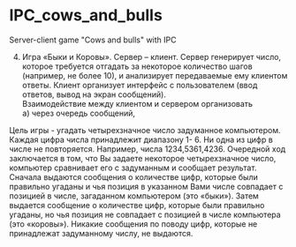 # IPC_cows_and_bulls
Server-client game "Cows and bulls" with IPC

4. Игра «Быки и Коровы». 
Сервер – клиент. 
Сервер генерирует число, которое требуется отгадать за некоторое количество шагов 
(например, не более 10), и анализирует передаваемые ему клиентом ответы. Клиент 
организует интерфейс с пользователем (ввод ответов, вывод на экран сообщений).  
Взаимодействие между клиентом и сервером организовать  
а) через очередь сообщений, 
 
Цель игры - угадать четырехзначное число задуманное компьютером. Каждая        цифра 
числа принадлежит диапазону 1- 6. Ни одна из цифр в числе не повторяется. Например, 
числа 1234,5361,4236.  Очередной ход заключается в  том, что Вы задаете некоторое 
четырехзначное число, компьютер сравнивает    его с задуманным и сообщает результат. 
Сначала выдаются сообщения о количестве цифр, которые были правильно угаданы и чья 
позиция в указанном Вами числе совпадает с позицией в числе, загаданном компьютером 
(это «быки»). Затем выдается сообщение о количестве цифр, которые были правильно 
угаданы, но чья позиция не совпадает с позицией в числе компьютера (это «коровы»). 
Никакие сообщения по поводу цифр, которые не принадлежат задуманному числу, не 
выдаются.  
